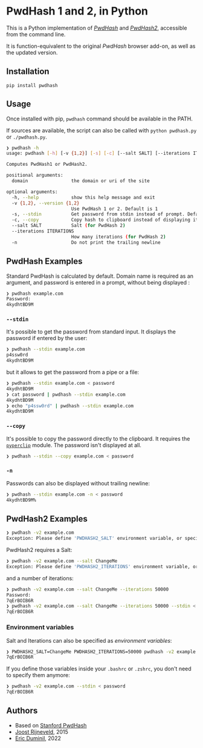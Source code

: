 # PwdHash 1 and 2, in Python

This is a Python implementation of [*PwdHash*](http://pwdhash.com/) and [*PwdHash2*](https://gwuk.github.io/PwdHash2/), accessible from the command line.

It is function-equivalent to the original *PwdHash* browser add-on, as well as the updated version.

## Installation

`pip install pwdhash`

## Usage

Once installed with pip, `pwdhash` command should be available in the PATH.

If sources are available, the script can also be called with `python pwdhash.py` or `./pwdhash.py`.

```bash
❯ pwdhash -h
usage: pwdhash [-h] [-v {1,2}] [-s] [-c] [--salt SALT] [--iterations ITERATIONS] [-n] domain

Computes PwdHash1 or PwdHash2.

positional arguments:
  domain                the domain or uri of the site

optional arguments:
  -h, --help            show this help message and exit
  -v {1,2}, --version {1,2}
                        Use PwdHash 1 or 2. Default is 1
  -s, --stdin           Get password from stdin instead of prompt. Default is prompt
  -c, --copy            Copy hash to clipboard instead of displaying it. Default is display
  --salt SALT           Salt (for PwdHash 2)
  --iterations ITERATIONS
                        How many iterations (for PwdHash 2)
  -n                    Do not print the trailing newline
```

## PwdHash Examples

Standard PwdHash is calculated by default. Domain name is required as an argument, and password is entered in a prompt, without being displayed :

```bash
❯ pwdhash example.com
Password: 
4kydhtBD9M
```

###  `--stdin`

It's possible to get the password from standard input. It displays the password if entered by the user:

```bash
❯ pwdhash --stdin example.com
p4ssw0rd
4kydhtBD9M
```

but it allows to get the password from a pipe or a file:

```bash
❯ pwdhash --stdin example.com < password
4kydhtBD9M
❯ cat password | pwdhash --stdin example.com
4kydhtBD9M
❯ echo "p4ssw0rd" | pwdhash --stdin example.com
4kydhtBD9M
```

###  `--copy`

It's possible to copy the password directly to the clipboard. It requires the [`pyperclip`](https://pypi.org/project/pyperclip/) module. The password isn't displayed at all.

```bash
❯ pwdhash --stdin --copy example.com < password
```

### `-n`

Passwords can also be displayed without trailing newline:

```bash
❯ pwdhash --stdin example.com -n < password
4kydhtBD9M%
```

## PwdHash2 Examples

```bash
❯ pwdhash -v2 example.com
Exception: Please define 'PWDHASH2_SALT' environment variable, or specify --salt.
```
PwdHash2 requires a Salt:

```bash
❯ pwdhash -v2 example.com --salt ChangeMe
Exception: Please define 'PWDHASH2_ITERATIONS' environment variable, or specify --iterations.
```
and a number of iterations:
```bash
❯ pwdhash -v2 example.com --salt ChangeMe --iterations 50000
Password:
7qErBOIB6R
❯ pwdhash -v2 example.com --salt ChangeMe --iterations 50000 --stdin < password
7qErBOIB6R
```

### Environment variables

Salt and Iterations can also be specified as *environment variables*:

```bash
❯ PWDHASH2_SALT=ChangeMe PWDHASH2_ITERATIONS=50000 pwdhash -v2 example.com --stdin < password
7qErBOIB6R
```

If you define those variables inside your `.bashrc` or `.zshrc`, you don't need to specify them anymore:

```bash
❯ pwdhash -v2 example.com --stdin < password
7qErBOIB6R
```

## Authors

* Based on [Stanford PwdHash](https://pwdhash.github.io/website/)
* [Joost Rijneveld](https://github.com/joostrijneveld), 2015
* [Eric Duminil](https://github.com/EricDuminil), 2022
